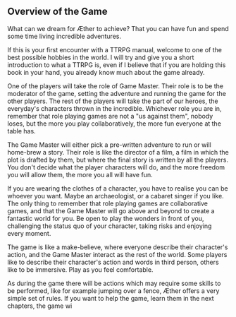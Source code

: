 ## Overview of the Game
What can we dream for Æther to achieve? That you can have fun and spend some time living incredible adventures. 

If this is your first encounter with a TTRPG manual, welcome to one of the best possible hobbies in the world. I will try and give you a short introduction to what a TTRPG is, even if I believe that if you are holding this book in your hand, you already know much about the game already.

One of the players will take the role of Game Master. Their role is to be the moderator of the game, setting the adventure and running the game for the other players. The rest of the players will take the part of our heroes, the everyday's characters thrown in the incredible. Whichever role you are in, remember that role playing games are not a "us against them", nobody loses, but the more you play collaboratively, the more fun everyone at the table has.

The Game Master will either pick a pre-written adventure to run or will home-brew a story. Their role is like the director of a film, a film in which the plot is drafted by them, but where the final story is written by all the players. You don't decide what the player characters will do, and the more freedom you will allow them, the more you all will have fun.

If you are wearing the clothes of a character, you have to realise you can be whoever you want. Maybe an archaeologist, or a cabaret singer if you like. The only thing to remember that role playing games are collaborative games, and that the Game Master will go above and beyond to create a fantastic world for you. Be open to play the wonders in front of you, challenging the status quo of your character, taking risks and enjoying every moment.

The game is like a make-believe, where everyone describe their character's action, and the Game Master interact as the rest of the world. Some players like to describe their character's action and words in third person, others like to be immersive. Play as you feel comfortable.

As during the game there will be actions which may require some skills to be performed, like for example jumping over a fence, Æther offers a very simple set of rules. If you want to help the game, learn them in the next chapters, the game wi